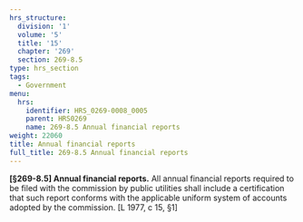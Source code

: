```yaml
---
hrs_structure:
  division: '1'
  volume: '5'
  title: '15'
  chapter: '269'
  section: 269-8.5
type: hrs_section
tags:
  - Government
menu:
  hrs:
    identifier: HRS_0269-0008_0005
    parent: HRS0269
    name: 269-8.5 Annual financial reports
weight: 22060
title: Annual financial reports
full_title: 269-8.5 Annual financial reports
---
```

**[§269-8.5] Annual financial reports.** All annual financial reports required to be filed with the commission by public utilities shall include a certification that such report conforms with the applicable uniform system of accounts adopted by the commission. [L 1977, c 15, §1]